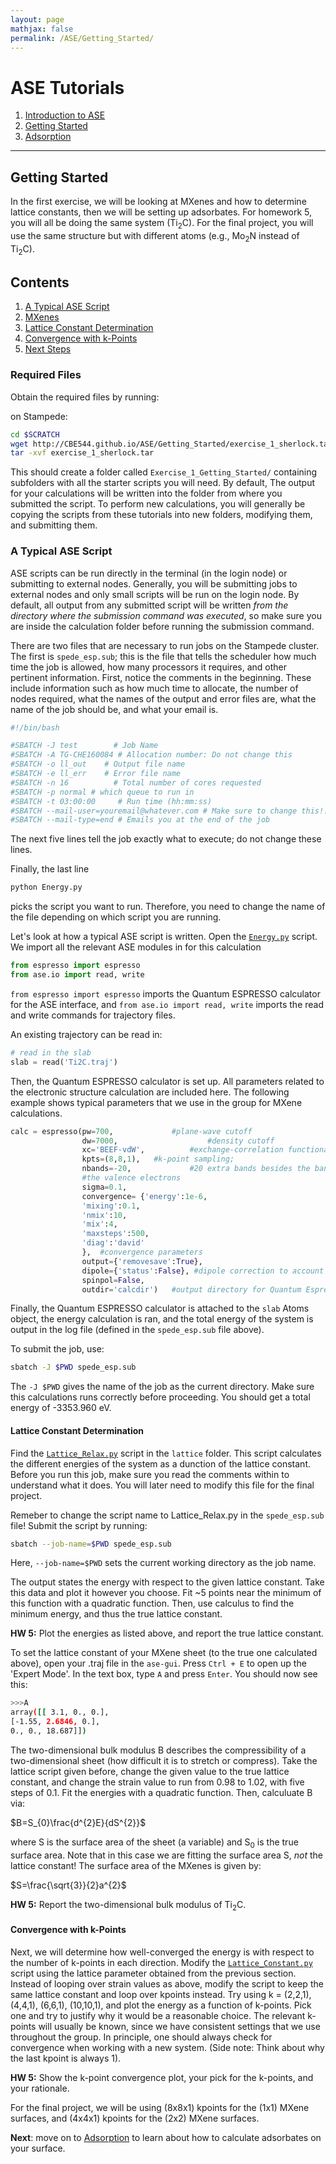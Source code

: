 ```yaml
---
layout: page
mathjax: false 
permalink: /ASE/Getting_Started/
---
```


# ASE Tutorials
1. [Introduction to ASE](../)
2. [Getting Started](../Getting_Started/)
3. [Adsorption](../Adsorption/)

____

## Getting Started ##

In the first exercise, we will be looking at MXenes and how to determine lattice constants, then we will be setting up adsorbates. For homework 5, you will all be doing the same system (Ti<sub>2</sub>C). For the final project, you will use the same structure but with different atoms (e.g., Mo<sub>2</sub>N instead of Ti<sub>2</sub>C).

## Contents ##

1. [A Typical ASE Script](#a-typical-ase-script)
2. [MXenes](#mxene)
  1. [Lattice Constant Determination](#lattice-constant-determination)
  2. [Convergence with k-Points](#convergence-with-k-points)
3. [Next Steps](#next)

### Required Files ###

Obtain the required files by running:

on Stampede:

```bash
cd $SCRATCH
wget http://CBE544.github.io/ASE/Getting_Started/exercise_1_sherlock.tar
tar -xvf exercise_1_sherlock.tar
```

This should create a folder called `Exercise_1_Getting_Started/` containing subfolders with all the starter scripts you will need. By default, The output for your calculations will be written into the folder from where you submitted the script. To perform new calculations, you will generally be copying the scripts from these tutorials into new folders, modifying them, and submitting them.

<a name='a-typical-ase-script'></a>

### A Typical ASE Script ###

ASE scripts can be run directly in the terminal (in the login node) or submitting to external nodes. Generally, you will be submitting jobs to external nodes and only small scripts will be run on the login node. By default, all output from any submitted script will be written *from the directory where the submission command was executed*, so make sure you are inside the calculation folder before running the submission command.

There are two files that are necessary to run jobs on the Stampede cluster. The first is `spede_esp.sub`; this is the file that tells the scheduler how much time the job is allowed, how many processors it requires, and other pertinent information. First, notice the comments in the beginning. These include information such as how much time to allocate, the number of nodes required, what the names of the output and error files are, what the name of the job should be, and what your email is. 

```bash
#!/bin/bash

#SBATCH -J test        # Job Name
#SBATCH -A TG-CHE160084 # Allocation number: Do not change this
#SBATCH -o ll_out    # Output file name
#SBATCH -e ll_err    # Error file name
#SBATCH -n 16          # Total number of cores requested
#SBATCH -p normal # which queue to run in
#SBATCH -t 03:00:00     # Run time (hh:mm:ss)
#SBATCH --mail-user=youremail@whatever.com # Make sure to change this!!!!
#SBATCH --mail-type=end # Emails you at the end of the job

```
The next five lines tell the job exactly what to execute; do not change these lines.

Finally, the last line 

```bash
python Energy.py

```
picks the script you want to run. Therefore, you need to change the name of the file depending on which script you are running.


Let's look at how a typical ASE script is written. Open the [`Energy.py`](energy.py) script. We import all the relevant ASE modules in for this calculation

```python
from espresso import espresso
from ase.io import read, write
```

`from espresso import espresso` imports the Quantum ESPRESSO calculator for the ASE interface, and `from ase.io import read, write` imports the read and write commands for trajectory files.

An existing trajectory can be read in:

```python
# read in the slab
slab = read('Ti2C.traj')
```

Then, the Quantum ESPRESSO calculator is set up. All parameters related to the electronic structure calculation are included here. The following example shows typical parameters that we use in the group for MXene calculations.

```python
calc = espresso(pw=700,             #plane-wave cutoff
                dw=7000,                    #density cutoff
                xc='BEEF-vdW',          #exchange-correlation functional
                kpts=(8,8,1),   #k-point sampling;
                nbands=-20,             #20 extra bands besides the bands needed to hold
                #the valence electrons
                sigma=0.1,
                convergence= {'energy':1e-6,
                'mixing':0.1,
                'nmix':10,
                'mix':4,
                'maxsteps':500,
                'diag':'david'
                },	#convergence parameters
                output={'removesave':True},
                dipole={'status':False}, #dipole correction to account for periodicity in z
                spinpol=False,
                outdir='calcdir')	#output directory for Quantum Espresso files

```

Finally, the Quantum ESPRESSO calculator is attached to the `slab` Atoms object, the energy calculation is ran, and the total energy of the system is output in the log file (defined in the `spede_esp.sub` file above). 

To submit the job, use:

```bash
sbatch -J $PWD spede_esp.sub

```
The `-J $PWD` gives the name of the job as the current directory. Make sure this calculations runs correctly before proceeding. You should get a total energy of -3353.960 eV.

<a name='mxenes'></a>

<a name='lattice-constant-determination'></a>

#### Lattice Constant Determination ####

Find the [`Lattice_Relax.py`](Lattice_Relax.py) script in the `lattice` folder. This script calculates the different energies of the system as a dunction of the lattice constant. Before you run this job, make sure you read the comments within to understand what it does. You will later need to modify this file for the final project.

Remeber to change the script name to Lattice_Relax.py in the `spede_esp.sub` file! Submit the script by running:

```bash
sbatch --job-name=$PWD spede_esp.sub
```
Here, `--job-name=$PWD` sets the current working directory as the job name. 

The output states the energy with respect to the given lattice constant. Take this data and plot it however you choose. Fit ~5 points near the minimum of this function with a quadratic function. Then, use calculus to find the minimum energy, and thus the true lattice constant.

**HW 5:** Plot the energies as listed above, and report the true lattice constant.

To set the lattice constant of your MXene sheet (to the true one calculated above), open your .traj file in the `ase-gui`. Press `Ctrl + E` to open up the 'Expert Mode'. In the text box, type `A` and press `Enter`. You should now see this:

```bash
>>>A
array([[ 3.1, 0., 0.],
[-1.55, 2.6846, 0.],
0., 0., 18.687]])
```
The two-dimensional bulk modulus B describes the compressibility of a two-dimensional sheet (how difficult it is to stretch or compress). Take the lattice script given before, change the given value to the true lattice constant, and change the strain value to run from 0.98 to 1.02, with five steps of 0.1. Fit the energies with a quadratic function. Then, calculuate B via:

$B=S_{0}\frac{d^{2}E}{dS^{2}}$

where S is the surface area of the sheet (a variable) and S<sub>0</sub> is the true surface area. Note that in this case we are fitting the surface area S, _not_ the lattice constant! The surface area of the MXenes is given by:

$S=\frac{\sqrt{3}}{2}a^{2}$

**HW 5:** Report the two-dimensional bulk modulus of Ti<sub>2</sub>C.

<a name='convergence-with-k-points'></a>

#### Convergence with k-Points ####
Next, we will determine how well-converged the energy is with respect to the number of k-points in each direction. Modify the [`Lattice_Constant.py`](Lattice_Constant.py) script using the lattice parameter obtained from the previous section. Instead of looping over strain values as above, modify the script to keep the same lattice constant and loop over kpoints instead. Try using k = (2,2,1), (4,4,1), (6,6,1), (10,10,1), and plot the energy as a function of k-points. Pick one and try to justify why it would be a reasonable choice. The relevant k-points will usually be known, since we have consistent settings that we use throughout the group. In principle, one should always check for convergence when working with a new system. (Side note: Think about why the last kpoint is always 1).

**HW 5:** Show the k-point convergence plot, your pick for the k-points, and your rationale.

For the final project, we will be using (8x8x1) kpoints for the (1x1) MXene surfaces, and (4x4x1) kpoints for the (2x2) MXene surfaces.

**Next**: move on to [Adsorption](../Adsorption/) to learn about how to calculate adsorbates on your surface.
